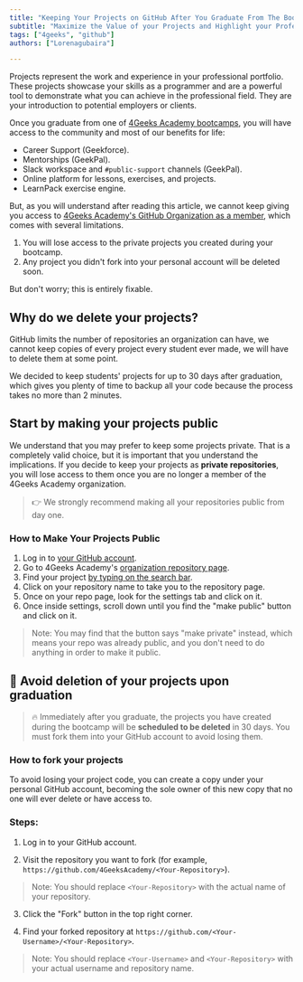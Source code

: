 ```yaml
---
title: "Keeping Your Projects on GitHub After You Graduate From The Bootcamp"
subtitle: "Maximize the Value of your Projects and Highlight your Professional Profile through GitHub After Graduating from the 4Geeks Academy Bootcamp"
tags: ["4geeks", "github"]
authors: ["Lorenagubaira"]

---
```


Projects represent the work and experience in your professional portfolio. These projects showcase your skills as a programmer and are a powerful tool to demonstrate what you can achieve in the professional field. They are your introduction to potential employers or clients.

Once you graduate from one of [4Geeks Academy bootcamps](https://4geeksacademy.com/us/programs), you will have access to the community and most of our benefits for life:

- Career Support (Geekforce).
- Mentorships (GeekPal).
- Slack workspace and `#public-support` channels (GeekPal).
- Online platform for lessons, exercises, and projects.
- LearnPack exercise engine.

But, as you will understand after reading this article, we cannot keep giving you access to [4Geeks Academy's GitHub Organization as a member](https://github.com/4GeeksAcademy), which comes with several limitations.

1. You will lose access to the private projects you created during your bootcamp.
2. Any project you didn't fork into your personal account will be deleted soon.

But don't worry; this is entirely fixable.

## Why do we delete your projects?

GitHub limits the number of repositories an organization can have, we cannot keep copies of every project every student ever made, we will have to delete them at some point. 

We decided to keep students' projects for up to 30 days after graduation, which gives you plenty of time to backup all your code because the process takes no more than 2 minutes.

## Start by making your projects public

We understand that you may prefer to keep some projects private. That is a completely valid choice, but it is important that you understand the implications. If you decide to keep your projects as **private repositories**, you will lose access to them once you are no longer a member of the 4Geeks Academy organization.

> 👉 We strongly recommend making all your repositories public from day one.

### How to Make Your Projects Public

1. Log in to [your GitHub account](https://github.com/settings/profile).
2. Go to 4Geeks Academy's [organization repository page](https://github.com/orgs/4GeeksAcademy/repositories).
3. Find your project [by typing on the search bar](https://github.com/breatheco-de/knowledge-base/blob/main/images/search-for-repo.png?raw=true).
4. Click on your repository name to take you to the repository page.
5. Once on your repo page, look for the settings tab and click on it.
6. Once inside settings, scroll down until you find the "make public" button and click on it.

> Note: You may find that the button says "make private" instead, which means your repo was already public, and you don't need to do anything in order to make it public.

## 🚫 Avoid deletion of your projects upon graduation

> 🔥 Immediately after you graduate, the projects you have created during the bootcamp will be **scheduled to be deleted** in 30 days. You must fork them into your GitHub account to avoid losing them.

### How to fork your projects

To avoid losing your project code, you can create a copy under your personal GitHub account, becoming the sole owner of this new copy that no one will ever delete or have access to.

### Steps:

1. Log in to your GitHub account.

2. Visit the repository you want to fork (for example, `https://github.com/4GeeksAcademy/<Your-Repository>`).

> Note: You should replace `<Your-Repository>` with the actual name of your repository.

3. Click the "Fork" button in the top right corner.

4. Find your forked repository at `https://github.com/<Your-Username>/<Your-Repository>`.

> Note: You should replace `<Your-Username>` and `<Your-Repository>` with your actual username and repository name.

